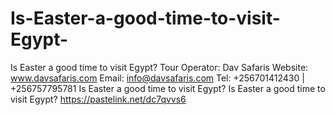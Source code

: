 # Is-Easter-a-good-time-to-visit-Egypt-
Is Easter a good time to visit Egypt? Tour Operator: Dav Safaris      Website: www.davsafaris.com       Email: info@davsafaris.com  Tel: +256701412430 | +256757795781 Is Easter a good time to visit Egypt? Is Easter a good time to visit Egypt? 
https://pastelink.net/dc7qvvs6
